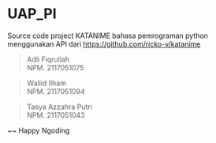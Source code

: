 # UAP_PI
Source code project KATANIME bahasa pemrograman python menggunakan API dari https://github.com/ricko-v/katanime

 > Adli Fiqrullah   
   NPM. 2117051075
 
 > Waliid Ilham    
   NPM. 2117051094

 > Tasya Azzahra Putri       
   NPM. 2117051043

~~ Happy Ngoding
